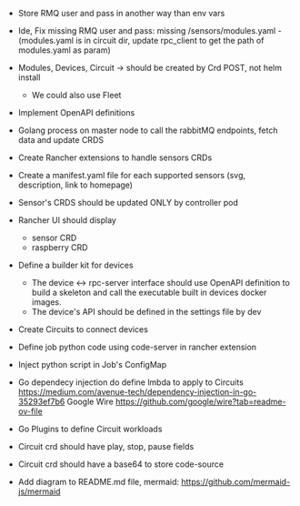 
- Store RMQ user and pass in another way than env vars
- Ide, Fix missing RMQ user and pass: missing /sensors/modules.yaml - (modules.yaml is in circuit dir, update rpc_client to get the path of modules.yaml as param)
- Modules, Devices, Circuit -> should be created by Crd POST, not helm install
  - We could also use Fleet
- Implement OpenAPI definitions
- Golang process on master node to call the rabbitMQ endpoints, fetch data and update CRDS
- Create Rancher extensions to handle sensors CRDs
- Create a manifest.yaml file for each supported sensors (svg, description, link to homepage)
- Sensor's CRDS should be updated ONLY by controller pod
- Rancher UI should display
  - sensor CRD
  - raspberry CRD
- Define a builder kit for devices
  - The device <-> rpc-server interface should use OpenAPI definition to build a skeleton and call the executable built in devices docker images.
  - The device's API should be defined in the settings file by dev
- Create Circuits to connect devices
- Define job python code using code-server in rancher extension 
- Inject python script in Job's ConfigMap

- Go dependecy injection do define lmbda to apply to Circuits 
  https://medium.com/avenue-tech/dependency-injection-in-go-35293ef7b6
  Google Wire https://github.com/google/wire?tab=readme-ov-file

- Go Plugins to define Circuit workloads
- Circuit crd should have play, stop, pause fields
- Circuit crd should have a base64 to store code-source
- Add diagram to README.md file, mermaid: https://github.com/mermaid-js/mermaid